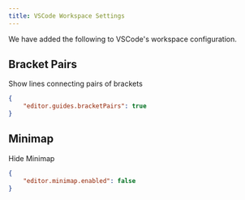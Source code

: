 ```yaml
---
title: VSCode Workspace Settings
---
```


We have added the following to VSCode's workspace configuration.

## Bracket Pairs

Show lines connecting pairs of brackets

```json:.vscode/settings.json
{
	"editor.guides.bracketPairs": true
}
```

## Minimap

Hide Minimap

```json:.vscode/settings.json
{
	"editor.minimap.enabled": false
}
```
